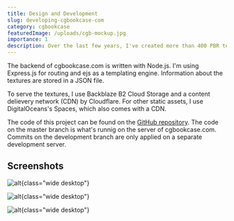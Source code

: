 ```yaml
---
title: Design and Development
slug: developing-cgbookcase-com
category: cgbookcase
featuredImage: /uploads/cgb-mockup.jpg
importance: 1
description: Over the last few years, I've created more than 400 PBR textures and released them to the public domain. The textures are made out of four to six different types of texture maps.
---
```


The backend of cgbookcase.com is written with Node.js. I'm using Express.js for routing and ejs as a templating engine. Information about the textures are stored in a JSON file.

To serve the textures, I use Backblaze B2 Cloud Storage and a content delievery network (CDN) by Cloudflare. For other static assets, I use DigitalOceans's Spaces, which also comes with a CDN. 

The code of this project can be found on the [GitHub repository](https://github.com/dorianzgraggen/cgbookcase.com). The code on the master branch is what's runnig on the server of cgbookcase.com. Commits on the development branch are only applied on a separate development server.


## Screenshots

![alt](/uploads/cgb_screenshot_textures.jpg){class="wide desktop"}

![alt](/uploads/cgb_screenshot_viewtexture.jpg){class="wide desktop"}

![alt](/uploads/cgb_screenshot_blog.jpg){class="wide desktop"}
